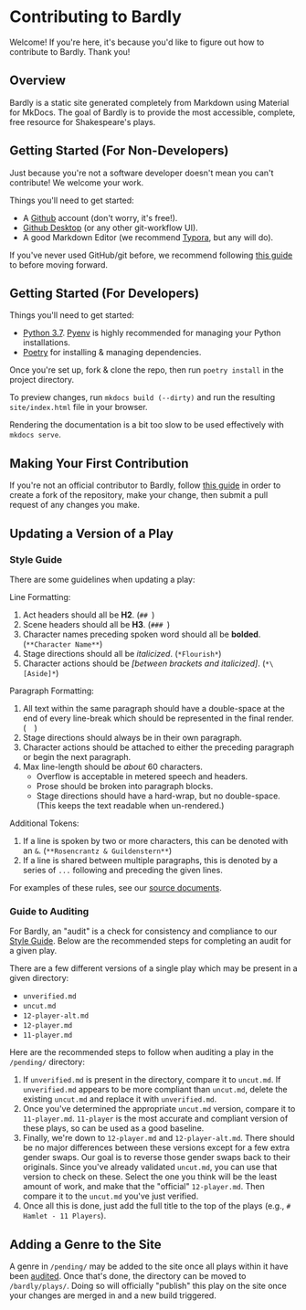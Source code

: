 # Contributing to Bardly

Welcome! If you're here, it's because you'd like to figure
out how to contribute to Bardly. Thank you!

## Overview

Bardly is a static site generated completely from Markdown
using Material for MkDocs. The goal of Bardly is to
provide the most accessible, complete, free resource for
Shakespeare's plays.

## Getting Started (For Non-Developers)

Just because you're not a software developer doesn't mean
you can't contribute! We welcome your work.

Things you'll need to get started:

- A [Github](https://github.com) account (don't worry,
  it's free!).
- [Github Desktop](https://desktop.github.com/) (or any
  other git-workflow UI).
- A good Markdown Editor (we recommend
  [Typora](https://typora.io/), but any will do).

If you've never used GitHub/git before, we recommend
following
[this guide](https://guides.github.com/activities/hello-world/)
to before moving forward.


## Getting Started (For Developers)

Things you'll need to get started:

- [Python 3.7](https://www.python.org/downloads/).
  [Pyenv](https://github.com/pyenv/pyenv) is highly
  recommended for managing your Python installations.
- [Poetry](https://python-poetry.org) for installing &
  managing dependencies.

Once you're set up, fork & clone the repo, then run
`poetry install` in the project directory.

To preview changes, run `mkdocs build (--dirty)` and run
the resulting `site/index.html` file in your browser.

Rendering the documentation is a bit too slow to be used
effectively with `mkdocs serve`.


## Making Your First Contribution

If you're not an official contributor to Bardly, follow
[this guide](https://guides.github.com/activities/forking/)
in order to create a fork of the repository, make your
change, then submit a pull request of any changes you
make.

## Updating a Version of a Play

### Style Guide

There are some guidelines when updating a play:

Line Formatting:

1. Act headers should all be **H2**. (`## `)
2. Scene headers should all be **H3**. (`### `)
3. Character names preceding spoken word should all be
   **bolded**. (`**Character Name**`)
4. Stage directions should all be *italicized*. (`*Flourish*`)
5. Character actions should be *\[between brackets and
   italicized]*. (`*\[Aside]*`)

Paragraph Formatting:

1. All text within the same paragraph should have a
   double-space at the end of every line-break which
   should be represented in the final render. (`  `)
2. Stage directions should always be in their own
   paragraph.
3. Character actions should be attached to either the
   preceding paragraph or begin the next paragraph.
4. Max line-length should be *about* 60 characters.
   - Overflow is acceptable in metered speech and headers.
   - Prose should be broken into paragraph blocks.
   - Stage directions should have a hard-wrap, but no
     double-space. (This keeps the text readable when
     un-rendered.)

Additional Tokens:

1. If a line is spoken by two or more characters, this can
   be denoted with an `&`. (`**Rosencrantz & Guildenstern**`)
2. If a line is shared between multiple paragraphs, this
   is denoted by a series of ` ... ` following and
   preceding the given lines.

For examples of these rules, see our
[source documents](https://github.com/seandstewart/bardly/tree/master/bardly/plays).


### Guide to Auditing

For Bardly, an "audit" is a check for consistency and
compliance to our [Style Guide](#style-guide). Below are
the recommended steps for completing an audit for a given
play.

There are a few different versions of a single play which
may be present in a given directory:

- `unverified.md`
- `uncut.md`
- `12-player-alt.md`
- `12-player.md`
- `11-player.md`

Here are the recommended steps to follow when auditing a
play in the `/pending/` directory:

1. If `unverified.md` is present in the directory, compare
   it to `uncut.md`. If `unverified.md` appears to be more
   compliant than `uncut.md`, delete the existing
   `uncut.md` and replace it with `unverified.md`.
2. Once you've determined the appropriate `uncut.md`
   version, compare it to `11-player.md`. `11-player` is
   the most accurate and compliant version of these plays,
   so can be used as a good baseline.
3. Finally, we're down to `12-player.md` and
   `12-player-alt.md`. There should be no major
   differences between these versions except for a few
   extra gender swaps. Our goal is to reverse those gender
   swaps back to their originals. Since you've already
   validated `uncut.md`, you can use that version to check
   on these. Select the one you think will be the least
   amount of work, and make that the "official"
   `12-player.md`. Then compare it to the `uncut.md`
   you've just verified.
4. Once all this is done, just add the full title to the
   top of the plays (e.g., `# Hamlet - 11 Players`).

## Adding a Genre to the Site

A genre in `/pending/` may be added to the site once all
plays within it have been [audited](#guide-to-auditing).
Once that's done, the directory can be moved to
`/bardly/plays/`. Doing so will officially "publish" this
play on the site once your changes are merged in and a new
build triggered.
